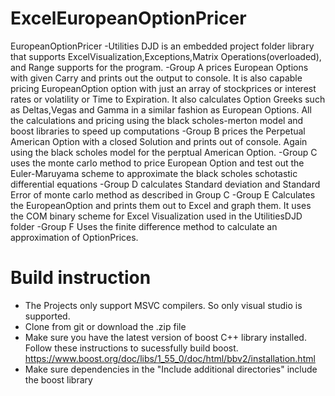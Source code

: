 # ExcelEuropeanOptionPricer
EuropeanOptionPricer
-Utilities DJD is an embedded project folder library that supports ExcelVisualization,Exceptions,Matrix Operations(overloaded), and Range supports for the program.
-Group A prices European Options  with given Carry and prints out the output to console. It is also capable pricing EuropeanOption option with just an array of stockprices or interest rates or volatility or Time to Expiration.  It also calculates Option Greeks such as Deltas,Vegas and Gamma in a similar fashion as European Options. All the calculations and pricing using the black scholes-merton model and boost libraries to speed up computations
-Group B prices the Perpetual American Option with a closed Solution and prints out of console. Again using the black scholes model for the perptual American Option.
-Group C uses the monte carlo method to price European Option and test out the Euler-Maruyama scheme to approximate the black scholes schotastic differential equations
-Group D calculates Standard deviation and Standard Error of monte carlo method as described in Group C
-Group E Calculates the EuropeanOption and prints them out to Excel and graph  them. It uses the COM binary scheme for Excel Visualization used in the UtilitiesDJD folder
-Group F Uses the finite difference method to calculate an approximation of OptionPrices.

# Build instruction
- The Projects only support MSVC compilers. So only visual studio is supported.
- Clone from git or download the .zip file
- Make sure you have the latest version of boost  C++ library installed. Follow these instructions to sucessfully build boost. 
https://www.boost.org/doc/libs/1_55_0/doc/html/bbv2/installation.html
- Make sure dependencies in the "Include additional directories" include the boost library

